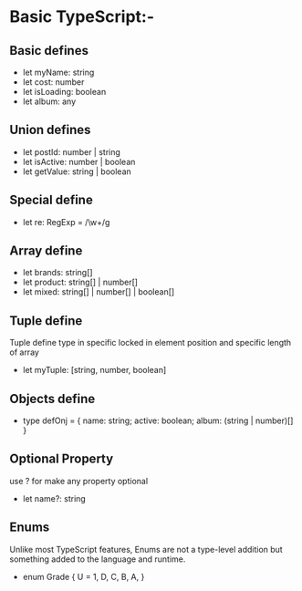 # Basic TypeScript:-

## Basic defines

- let myName: string
- let cost: number
- let isLoading: boolean
- let album: any

## Union defines

- let postId: number | string
- let isActive: number | boolean
- let getValue: string | boolean

## Special define

- let re: RegExp = /\w+/g

## Array define

- let brands: string[]
- let product: string[] | number[]
- let mixed: string[] | number[] | boolean[]

## Tuple define

Tuple define type in specific locked in element position and specific length of array

- let myTuple: [string, number, boolean]

## Objects define

- type defOnj = {
  name: string;
  active: boolean;
  album: (string | number)[]
  }

## Optional Property

use ? for make any property optional

- let name?: string

## Enums

Unlike most TypeScript features, Enums are not a type-level addition but something added to the language and runtime.

- enum Grade {
  U = 1,
  D,
  C,
  B,
  A,
  }
